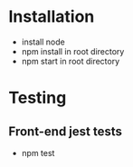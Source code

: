 # Installation

- install node
- npm install in root directory
- npm start in root directory

# Testing

## Front-end jest tests

- npm test